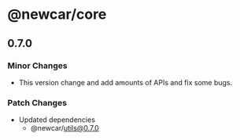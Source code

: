 # @newcar/core

## 0.7.0

### Minor Changes

- This version change and add amounts of APIs and fix some bugs.

### Patch Changes

- Updated dependencies
  - @newcar/utils@0.7.0
